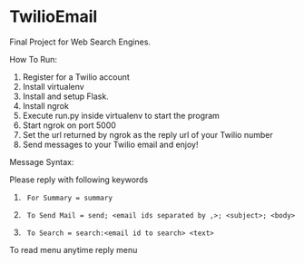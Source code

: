 TwilioEmail
===========

Final Project for Web Search Engines. 


How To Run:

1.	Register for a Twilio account
2.	Install virtualenv
3.	Install and setup Flask.
4.	Install ngrok
5.	Execute run.py inside virtualenv to start the program
6.	Start ngrok on port 5000
7.	Set the url returned by ngrok as the reply url of your Twilio number
8.	Send messages to your Twilio email and enjoy!

Message Syntax:

Please reply with following keywords
1.      For Summary = summary
2.      To Send Mail = send; <email ids separated by ,>; <subject>; <body> 
3.      To Search = search:<email id to search> <text>

To read menu anytime reply menu

